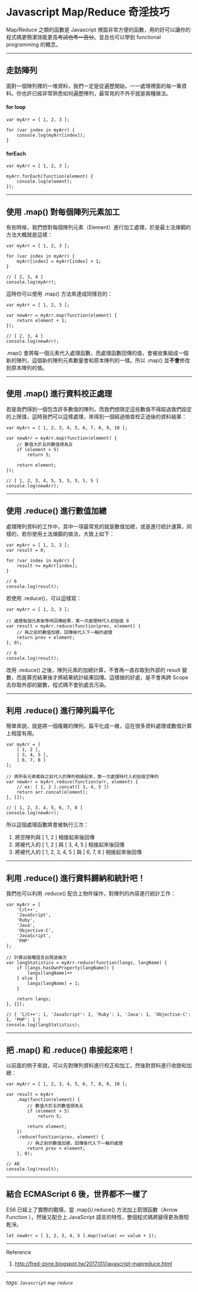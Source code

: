 Javascript Map/Reduce 奇淫技巧
===
Map/Reduce 之類的函數是 Javascript 裡面非常方便的函數，用的好可以讓你的程式碼更簡潔效能更高~~考試也考一百分~~。並且也可以學到 functional programming 的概念。

---
## 走訪陣列
面對一個陣列裡的一堆資料，我們一定是從遍歷開始，一一處理裡面的每一筆資料。你也許已經非常熟悉如何遍歷陣列，最常見的不外乎就是兩種做法。

#### for loop

```javascript=
var myArr = [ 1, 2, 3 ];

for (var index in myArr) {
    console.log(myArr[index]);
}
```

#### forEach

```javascript=
var myArr = [ 1, 2, 3 ];

myArr.forEach(function(element) {
    console.log(element);
});
```

---
## 使用 .map() 對每個陣列元素加工
有些時候，我們想對每個陣列元素（Element）進行加工處理，於是最土法煉鋼的方法大概就是這樣：

```javascript=
var myArr = [ 1, 2, 3 ];

for (var index in myArr) {
    myArr[index] = myArr[index] + 1;
}

// [ 2, 3, 4 ]
console.log(myArr);
```

這時你可以使用 .map() 方法來達成同樣目的：

```javascript=
var myArr = [ 1, 2, 3 ];

var newArr = myArr.map(function(element) {
    return element + 1;
});

// [ 2, 3, 4 ]
console.log(newArr);
```

.map() 會將每一個元素代入處理函數，而處理函數回傳的值，會被收集組成一個新的陣列，這個新的陣列元素數量會和原本陣列的一樣。所以 .map() 並**不會**修改到原本陣列的值。

---
## 使用 .map() 進行資料校正處理
若是我們得到一個包含許多數值的陣列，而我們想限定這些數值不得超過我們設定的上限值，這時我們可以這樣處理，來得到一個經過檢查校正過後的資料結果：

```javascript=
var myArr = [ 1, 2, 3, 4, 5, 6, 7, 8, 9, 10 ];

var newArr = myArr.map(function(element) {
    // 數值大於五的數值視為五
    if (element > 5)
        return 5;
        
    return element;
});

// [ 1, 2, 3, 4, 5, 5, 5, 5, 5, 5 ]
console.log(newArr);
```

---
## 使用 .reduce() 進行數值加總
處理陣列資料的工作中，其中一項最常見的就是數值加總，或是進行統計運算。同樣的，若你使用土法煉鋼的做法，大致上如下：

```javascript=
var myArr = [ 1, 2, 3 ];
var result = 0;

for (var index in myArr) {
    result += myArr[index];
}

// 6
console.log(result);
```

若使用 .reduce()，可以這樣寫：

```javascript=
var myArr = [ 1, 2, 3 ];

// 處理每個元素後等待回傳結果，第一次處理時代入初始值 0
var result = myArr.reduce(function(prev, element) {
    // 與之前的數值加總，回傳後代入下一輪的處理
    return prev + element;
}, 0);

// 6
console.log(result);
```

改用 .reduce() 之後，陣列元素的加總計算，不會再一直存取到外部的 result 變數，而是算完結果後才將結果統計結果回傳。這樣做的好處，是不會再跨 Scope 去存取外部的變數，程式碼不會到處去污染。

---
## 利用 .reduce() 進行陣列扁平化
簡單來說，就是將一個複雜的陣列，扁平化成一維，這在很多資料處理或數值計算上相當有用。

```javascript=
var myArr = [
    [ 1, 2 ],
    [ 3, 4, 5 ],
    [ 6, 7, 8 ]
];

// 將所有元素都與之前代入的陣列相接起來，第一次處理時代入初始值空陣列
var newArr = myArr.reduce(function(arr, element) {
    // ex: [ 1, 2 ].concat([ 3, 4, 5 ])
    return arr.concat(element);
}, []);

// [ 1, 2, 3, 4, 5, 6, 7, 8 ]
console.log(newArr);
```

所以這個處理函數將會被執行三次：
1. 將空陣列與 [ 1, 2 ] 相接起來後回傳
2. 將被代入的 [ 1, 2 ] 與 [ 3, 4, 5 ] 相接起來後回傳
3. 將被代入的 [ 1, 2, 3, 4, 5 ] 與 [ 6, 7, 8 ] 相接起來後回傳

---
## 利用 .reduce() 進行資料歸納和統計吧！
我們也可以利用 .reduce() 配合上物件操作，對陣列的內容進行統計工作：
```javascript=
var myArr = [
    'C/C++',
    'JavaScript',
    'Ruby',
    'Java',
    'Objective-C',
    'JavaScript',
    'PHP'
];

// 計算出每種語言出現過幾次
var langStatistics = myArr.reduce(function(langs, langName) {
    if (langs.hasOwnProperty(langName)) {
        langs[langName]++
    } else {
        langs[langName] = 1;
    }
    
    return langs;
}, {});

// { 'C/C++': 1, 'JavaScript': 2, 'Ruby': 1, 'Java': 1, 'Objective-C': 1, 'PHP': 1 }
console.log(langStatistics);
```


---
## 把 .map() 和 .reduce() 串接起來吧！
以前面的例子來說，可以先對陣列資料進行校正和加工，然後對資料進行收斂和加總：

```javascript=
var myArr = [ 1, 2, 3, 4, 5, 6, 7, 8, 9, 10 ];

var result = myArr
    .map(function(element) {
        // 數值大於五的數值視為五
        if (element > 5)
            return 5;
            
        return element;
    })
    .reduce(function(prev, element) {
        // 與之前的數值加總，回傳後代入下一輪的處理
        return prev + element;
    }, 0);

// 40
console.log(result);
```

---
## 結合 ECMAScript 6 後，世界都不一樣了
ES6 已經上了實際的戰場，當 .map()/.reduce() 方法加上箭頭函數（Arrow Function
），然後又配合上 JavaScript 語言的特性，整個程式碼將變得更為簡短乾淨。

```javascript=
let newArr = [ 1, 2, 3, 4, 5 ].map((value) => value + 1);
```

---

Reference
1. http://fred-zone.blogspot.tw/2017/01/javascript-mapreduce.html

---

###### tags: `Javascript` `map` `reduce`
